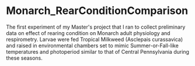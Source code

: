 # Monarch_RearConditionComparison
The first experiment of my Master's project that I ran to collect preliminary data on effect of rearing condition on Monarch adult physiology and respirometry. Larvae were fed Tropical Milkweed (Asclepais curassavica) and raised in environmental chambers set to mimic Summer-or-Fall-like temperatures and photoperiod similar to that of Central Pennsylvania during these seasons.
